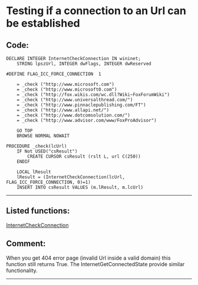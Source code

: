 <link rel="stylesheet" type="text/css" href="../css/win32api.css">  
<link rel="stylesheet" href="https://cdnjs.cloudflare.com/ajax/libs/font-awesome/4.7.0/css/font-awesome.min.css">

# Testing if a connection to an Url can be established

## Code:
```foxpro  
DECLARE INTEGER InternetCheckConnection IN wininet;
	STRING lpszUrl, INTEGER dwFlags, INTEGER dwReserved

#DEFINE FLAG_ICC_FORCE_CONNECTION  1

	= _check ("http://www.microsoft.com")
	= _check ("http://www.microsoft0.com")
	= _check ("http://fox.wikis.com/wc.dll?Wiki~FoxForumWiki")
	= _check ("http://www.universalthread.com/")
	= _check ("http://www.pinnaclepublishing.com/FT")
	= _check ("http://www.allapi.net/")
	= _check ("http://www.dotcomsolution.com/")
	= _check ("http://www.advisor.com/www/FoxProAdvisor")
	
	GO TOP
	BROWSE NORMAL NOWAIT

PROCEDURE _check(lcUrl)
	IF Not USED("csResult")
		CREATE CURSOR csResult (rslt L, url C(250))
	ENDIF
	
	LOCAL lResult
	lResult = (InternetCheckConnection(lcUrl, FLAG_ICC_FORCE_CONNECTION, 0)=1)
	INSERT INTO csResult VALUES (m.lResult, m.lcUrl)  
```  
***  


## Listed functions:
[InternetCheckConnection](../libraries/wininet/InternetCheckConnection.md)  

## Comment:
When you get 404 error page (invalid Url inside a valid domain) this function still returns True. The InternetGetConnectedState provide similar functionality.  
  
***  

